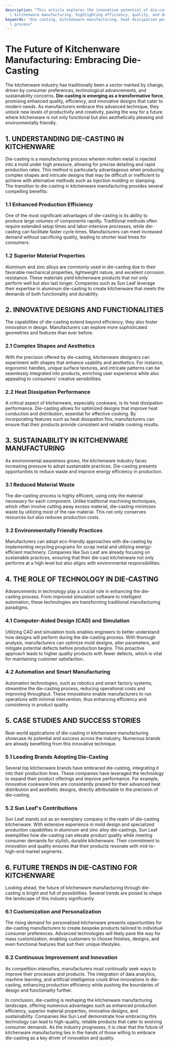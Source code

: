 ```yaml
---
description: "This article explores the innovative potential of die-casting technology in revolutionizing\
  \ kitchenware manufacturing, highlighting efficiency, quality, and design advancements."
keywords: "die casting, kitchenware manufacturing, heat dissipation performance, die casting\
  \ process"
---
```

# The Future of Kitchenware Manufacturing: Embracing Die-Casting

The kitchenware industry has traditionally been a sector marked by change, driven by consumer preferences, technological advancements, and sustainability concerns. **Die-casting is emerging as a transformative force**, promising enhanced quality, efficiency, and innovative designs that cater to modern needs. As manufacturers embrace this advanced technique, they unlock new levels of productivity and creativity, paving the way for a future where kitchenware is not only functional but also aesthetically pleasing and environmentally friendly.

## 1. UNDERSTANDING DIE-CASTING IN KITCHENWARE

Die-casting is a manufacturing process wherein molten metal is injected into a mold under high pressure, allowing for precise detailing and rapid production rates. This method is particularly advantageous when producing complex shapes and intricate designs that may be difficult or inefficient to achieve with alternative methods such as injection molding or stamping. The transition to die-casting in kitchenware manufacturing provides several compelling benefits:

### 1.1 Enhanced Production Efficiency

One of the most significant advantages of die-casting is its ability to produce large volumes of components rapidly. Traditional methods often require extended setup times and labor-intensive processes, while die-casting can facilitate faster cycle times. Manufacturers can meet increased demand without sacrificing quality, leading to shorter lead times for consumers.

### 1.2 Superior Material Properties

Aluminum and zinc alloys are commonly used in die-casting due to their favorable mechanical properties, lightweight nature, and excellent corrosion resistance. These materials yield kitchenware products that not only perform well but also last longer. Companies such as Sun Leaf leverage their expertise in aluminum die-casting to create kitchenware that meets the demands of both functionality and durability.

## 2. INNOVATIVE DESIGNS AND FUNCTIONALITIES

The capabilities of die-casting extend beyond efficiency; they also foster innovation in design. Manufacturers can explore more sophisticated geometries and features than ever before.

### 2.1 Complex Shapes and Aesthetics

With the precision offered by die-casting, kitchenware designers can experiment with shapes that enhance usability and aesthetics. For instance, ergonomic handles, unique surface textures, and intricate patterns can be seamlessly integrated into products, enriching user experience while also appealing to consumers' creative sensibilities.

### 2.2 Heat Dissipation Performance

A critical aspect of kitchenware, especially cookware, is its heat dissipation performance. Die-casting allows for optimized designs that improve heat conduction and distribution, essential for effective cooking. By incorporating features such as heat dissipation fins, manufacturers can ensure that their products provide consistent and reliable cooking results.

## 3. SUSTAINABILITY IN KITCHENWARE MANUFACTURING

As environmental awareness grows, the kitchenware industry faces increasing pressure to adopt sustainable practices. Die-casting presents opportunities to reduce waste and improve energy efficiency in production.

### 3.1 Reduced Material Waste

The die-casting process is highly efficient, using only the material necessary for each component. Unlike traditional machining techniques, which often involve cutting away excess material, die-casting minimizes waste by utilizing most of the raw material. This not only conserves resources but also reduces production costs.

### 3.2 Environmentally Friendly Practices

Manufacturers can adopt eco-friendly approaches with die-casting by implementing recycling programs for scrap metal and utilizing energy-efficient machinery. Companies like Sun Leaf are already focusing on sustainable practices, ensuring that their die-cast kitchenware not only performs at a high level but also aligns with environmental responsibilities.

## 4. THE ROLE OF TECHNOLOGY IN DIE-CASTING

Advancements in technology play a crucial role in enhancing the die-casting process. From improved simulation software to intelligent automation, these technologies are transforming traditional manufacturing paradigms.

### 4.1 Computer-Aided Design (CAD) and Simulation

Utilizing CAD and simulation tools enables engineers to better understand how designs will perform during the die-casting process. With thorough analysis, manufacturers can optimize mold designs, alter parameters, and mitigate potential defects before production begins. This proactive approach leads to higher quality products with fewer defects, which is vital for maintaining customer satisfaction.

### 4.2 Automation and Smart Manufacturing

Automation technologies, such as robotics and smart factory systems, streamline the die-casting process, reducing operational costs and improving throughput. These innovations enable manufacturers to run operations with minimal intervention, thus enhancing efficiency and consistency in product quality.

## 5. CASE STUDIES AND SUCCESS STORIES

Real-world applications of die-casting in kitchenware manufacturing showcase its potential and success across the industry. Numerous brands are already benefiting from this innovative technique.

### 5.1 Leading Brands Adopting Die-Casting

Several top kitchenware brands have embraced die-casting, integrating it into their production lines. These companies have leveraged the technology to expand their product offerings and improve performance. For example, innovative cookware lines are consistently praised for their advanced heat distribution and aesthetic designs, directly attributable to the precision of die-casting.

### 5.2 Sun Leaf's Contributions

Sun Leaf stands out as an exemplary company in the realm of die-casting kitchenware. With extensive experience in mold design and specialized production capabilities in aluminum and zinc alloy die-castings, Sun Leaf exemplifies how die-casting can elevate product quality while meeting consumer demands for stylish, durable kitchenware. Their commitment to innovation and quality ensures that their products resonate with mid-to-high-end market segments.

## 6. FUTURE TRENDS IN DIE-CASTING FOR KITCHENWARE

Looking ahead, the future of kitchenware manufacturing through die-casting is bright and full of possibilities. Several trends are poised to shape the landscape of this industry significantly.

### 6.1 Customization and Personalization

The rising demand for personalized kitchenware presents opportunities for die-casting manufacturers to create bespoke products tailored to individual consumer preferences. Advanced technologies will likely pave the way for mass customization, enabling customers to choose finishes, designs, and even functional features that suit their unique lifestyles.

### 6.2 Continuous Improvement and Innovation

As competition intensifies, manufacturers must continually seek ways to improve their processes and products. The integration of data analytics, machine learning, and artificial intelligence could drive innovations in die-casting, enhancing production efficiency while pushing the boundaries of design and functionality further.

In conclusion, die-casting is reshaping the kitchenware manufacturing landscape, offering numerous advantages such as enhanced production efficiency, superior material properties, innovative designs, and sustainability. Companies like Sun Leaf demonstrate how embracing this technology can lead to high-quality, reliable products that cater to evolving consumer demands. As the industry progresses, it is clear that the future of kitchenware manufacturing lies in the hands of those willing to embrace die-casting as a key driver of innovation and quality.
